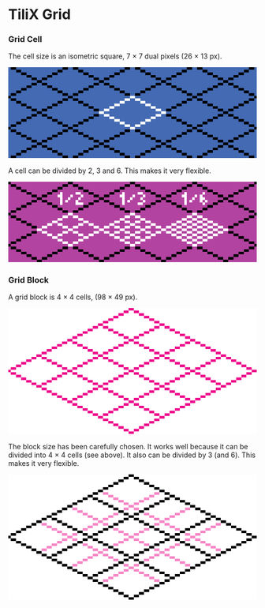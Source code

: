 # TiliX Grid

### Grid Cell
The cell size is an isometric square, 7 × 7 dual pixels (26 × 13 px).

![the cell](media/web/basic-grid-cell@10x.png)

A cell can be divided by 2, 3 and 6. This makes it very flexible.

![the cell divided](media/web/basic-grid-cell-divided@10x.png)

### Grid Block
A grid block is 4 × 4 cells, (98 × 49 px).

![the block 4](media/web/basic-grid-block-div4@10x.png)


The block size has been carefully chosen. It works well because it can be divided into 4 × 4 cells (see above). It also can be divided by 3 (and 6). This makes it very flexible.

![the block 3](media/web/basic-grid-block-div3@10x.png)
